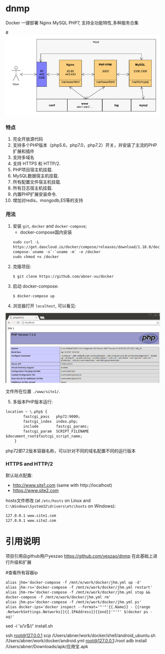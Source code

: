 # dnmp
Docker 一键部署 Nginx MySQL PHP7, 支持全功能特性,多种服务合集

#![Demo Image](./dnmp.png)

### 特点
1. 完全开放源代码
2. 支持多个PHP版本（php5.6，php7.0，php7.2）开关，并安装了主流的PHP扩展和插件
3. 支持多域名
4. 支持 HTTPS 和 HTTP/2.
5. PHP项目宿主机挂载.
6. MySQL数据宿主机挂载.
7. 所有配置文件宿主机挂载.
8. 所有日志宿主机挂载.
9. 内置PHP扩展安装命令.
10. 增加对redis，mongodb,ES等的支持



### 用法
1. 安装 `git`, `docker` and `docker-compose`;
    - docker-compose国内安装
    ```
    sudo curl -L https://get.daocloud.io/docker/compose/releases/download/1.18.0/docker-compose-`uname -s`-`uname -m` -o /docker
    sudo chmod +x /docker
    ```
2. 克隆项目:
    ```
    $ git clone https://github.com/abner-xu/docker
    ```
3. 启动 docker-compose:
    ```
    $ docker-compose up
    ```
4. 浏览器打开 `localhost`, 可以看见:

![Demo Image](snapshot.png)

文件所在位置 `./www/site1/`.

5. 多版本PHP版本运行:
```angular2html
location ~ \.php$ {
        fastcgi_pass   php72:9000;
        fastcgi_index  index.php;
        include        fastcgi_params;
        fastcgi_param  SCRIPT_FILENAME  $document_root$fastcgi_script_name;
    }
```
php72即7.2版本容器名称，可以针对不同的域名配置不同的运行版本

### HTTPS and HTTP/2
默认站点配置:
* http://www.site1.com (same with http://localhost)
* https://www.site2.com

 hosts文件修改 (at `/etc/hosts` on Linux and `C:\Windows\System32\drivers\etc\hosts` on Windows):
```
127.0.0.1 www.site1.com
127.0.0.1 www.site2.com
```
# 引用说明
项目引用自github用户yeszao  https://github.com/yeszao/dnmp 在此基础上进行升级和扩展


#查看所有容器ip
```
alias jhm='docker-compose -f /mnt/e/work/docker/jhm.yml up -d'
alias jhm-rs='docker-compose -f /mnt/e/work/docker/jhm.yml restart'
alias jhm-rm='docker-compose -f /mnt/e/work/docker/jhm.yml stop && docker-compose -f /mnt/e/work/docker/jhm.yml rm'
alias jhm-ps='docker-compose -f /mnt/e/work/docker/jhm.yml ps'
alias docker-ips='docker inspect --format='"'"'{{.Name}} - {{range .NetworkSettings.Networks}}{{.IPAddress}}{{end}}'"'"' $(docker ps -aq)'
```



sed -i 's/\r$//' install.sh

ssh root@127.0.0.1
scp /Users/abner/work/docker/shell/android_ubuntu.sh /Users/abner/work/docker/android.yml root@127.0.0.1:/root
adb install /Users/abner/Downloads/apk/应用宝.apk